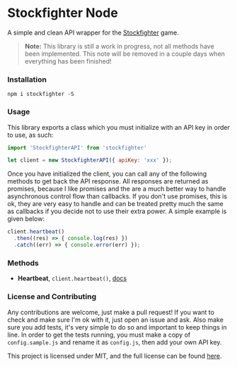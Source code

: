 # Stockfighter Node

A simple and clean API wrapper for the [Stockfighter](https://www.stockfighter.io/) game.

> **Note:** This library is still a work in progress, not all methods have been implemented. This note will be removed in a couple days when everything has been finished!

### Installation

`npm i stockfighter -S`

### Usage

This library exports a class which you must initialize with an API key in order to use, as such:

```js
import 'StockfighterAPI' from 'stockfighter'

let client = new StockfighterAPI({ apiKey: 'xxx' });
```

Once you have initialized the client, you can call any of the following methods to get back the API response. All responses are returned as promises, because I like promises and the are a much better way to handle asynchronous control flow than callbacks. If you don't use promises, this is ok, they are very easy to handle and can be treated pretty much the same as callbacks if you decide not to use their extra power. A simple example is given below:

```js
client.heartbeat()
  .then((res) => { console.log(res) })
  .catch((err) => { console.error(err) });
```

### Methods

- **Heartbeat**, `client.heartbeat()`, [docs](https://starfighter.readme.io/docs/heartbeat)

### License and Contributing

Any contributions are welcome, just make a pull request! If you want to check and make sure I'm ok with it, just open an issue and ask. Also make sure you add tests, it's very simple to do so and important to keep things in line. In order to get the tests running, you must make a copy of `config.sample.js` and rename it as `config.js`, then add your own API key.

This project is licensed under MIT, and the full license can be found [here](LICENSE.md).
